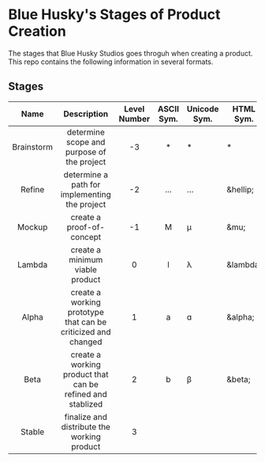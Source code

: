 Blue Husky's Stages of Product Creation
=======================================

The stages that Blue Husky Studios goes throguh when creating a product. This repo contains the following information in several formats.

Stages
------
|    Name    |                          Description                          | Level Number | ASCII Sym. | Unicode Sym. | HTML Sym.    |
|:----------:|:-------------------------------------------------------------:|:------------:|:----------:|--------------|--------------|
| Brainstorm | determine scope and purpose of the project                    | -3           | *          | *            | *            |
|     Refine | determine a path for implementing the project                 | -2           | ...        | …            | &amp;hellip; |
|     Mockup | create a proof-of-concept                                     | -1           | M          | μ            | &amp;mu;     |
|     Lambda | create a minimum viable product                               | 0            | l          | λ            | &amp;lambda; |
|      Alpha | create a working prototype that can be criticized and changed | 1            | a          | ɑ            | &amp;alpha;  |
|       Beta | create a working product that can be refined and stablized    | 2            | b          | β            | &amp;beta;   |
|     Stable | finalize and distribute the working product                   | 3            |            |              |              |
